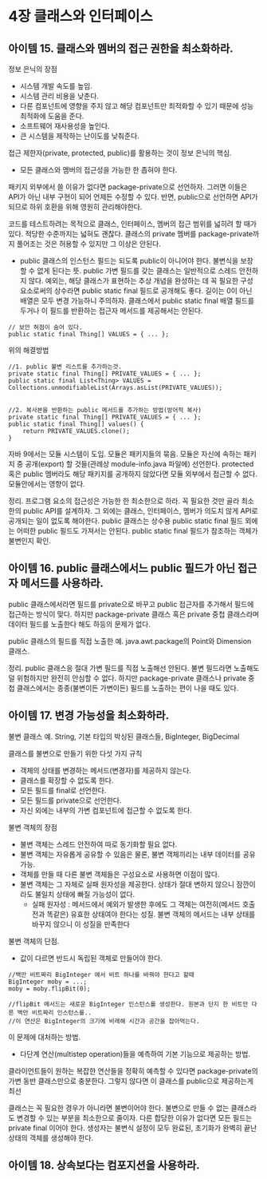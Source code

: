 # 4장 클래스와 인터페이스
## 아이템 15. 클래스와 멤버의 접근 권한을 최소화하라.

정보 은닉의 장점
- 시스템 개발 속도를 높임.
- 시스템 관리 비용을 낮춘다.
- 다른 컴포넌트에 영향을 주지 않고 해당 컴포넌트만 최적화할 수 있기 때문에 성능 최적화에 도움을 준다.
- 소프트웨어 재사용성을 높인다.
- 큰 시스템을 제작하는 난이도를 낮춰준다. 

접근 제한자(private, protected, public)를 활용하는 것이 정보 은닉의 핵심.

* 모든 클래스와 멤버의 접근성을 가능한 한 좁혀야 한다.

패키지 외부에서 쓸 이유가 없다면 package-private으로 선언하자. 그러면 이들은 API가 아닌 내부 구현이 되어 언제든 수정할 수 있다.
반면, public으로 선언하면 API가 되므로 하위 호환을 위해 영원히 관리해야한다.

코드를 테스트하려는 목적으로 클래스, 인터페이스, 멤버의 접근 범위를 넓히려 할 때가 있다. 적당한 수준까지는 넓혀도 괜찮다.
클래스의 private 멤버를 package-private까지 풀어조는 것은 허용할 수 있지만 그 이상은 안된다.

* public 클래스의 인스턴스 필드는 되도록 public이 아니어야 한다.
불변식을 보장할 수 없게 된다는 뜻. 
public 가변 필드를 갖는 클래스는 일반적으로 스레드 안전하지 않다.
예외는, 해당 클래스가 표현하는 추상 개념을 완성하는 데 꼭 필요한 구성요소로써의 상수라면 public static final 필드로 공개해도 좋다.
길이는 0이 아닌 배열은 모두 변경 가능하니 주의하자. 클래스에서 public static final 배열 필드를 두거나 이 필드를 반환하는 접근자 메서드를 제공해서는 안된다.

```
// 보안 허점이 숨어 있다.
public static final Thing[] VALUES = { ... };
```

위의 해결방법

```
//1. public 불변 리스트를 추가하는것.
private static final Thing[] PRIVATE_VALUES = { ... };
public static final List<Thing> VALUES = Collections.unmodifiableList(Arrays.asList(PRIVATE_VALUES));


//2. 복사본을 반환하는 public 메서드를 추가하는 방법(방어적 복사)
private static final Thing[] PRIVATE_VALUES = { ... };
public static final Thing[] values() {
    return PRIVATE_VALUES.clone();
}
```

자바 9에서는 모듈 시스템이 도입. 모듈은 패키지들의 묶음. 모듈은 자신에 속하는 패키지 중 공개(export) 할 것들(관례상 module-info.java 파일에) 선언한다.
protected 혹은 public 멤버라도 해당 패키지를 공개하지 않았다면 모듈 외부에서 접근할 수 없다. 모듈안에서는 영향이 없다.


정리.
프로그램 요소의 접근성은 가능한 한 최소한으로 하라. 꼭 필요한 것만 골라 최소한의 public API를 설계하자.
그 외에는 클래스, 인터페이스, 멤버가 의도치 않게 API로 공개되는 일이 없도록 해야한다. public 클래스는 상수용 public static final 필드 외에는 어떠한 public 필드도 가져서는 안된다.
public static final 필드가 참조하는 객체가 불변인지 확인.


## 아이템 16. public 클래스에서느 public 필드가 아닌 접근자 메서드를 사용하라.

public 클래스에서라면 필드를 private으로 바꾸고 public 접근자를 추가해서 필드에 접근하는 방식이 맞다.
하지만 package-private 클래스 혹은 private 중첩 클래스라며 데이터 필드를 노출한다 해도 하등의 문제가 없다.

public 클래스의 필드를 직접 노출한 예.
java.awt.package의 Point와 Dimension 클래스.

정리.
public 클래스응 절대 가변 필드를 직접 노출해선 안된다. 불변 필드라면 노출해도 덜 위험하지만 완전히 안심할 수 없다.
하지만 package-private 클래스나 private 중첩 클래스에서는 종종(불변이든 가변이든) 필드를 노출하는 편이 나을 때도 있다.

## 아이템 17. 변경 가능성을 최소화하라.

불변 클래스 예.
String, 기본 타입의 박싱된 클래스들, BigInteger, BigDecimal

클래스를 불변으로 만들기 위한 다섯 가지 규칙
- 객체의 상태를 변경하는 메서드(변경자)를 제공하지 않는다.
- 클래스를 확장할 수 없도록 한다.
- 모든 필드를 final로 선언한다.
- 모든 필드를 private으로 선언한다.
- 자신 외에는 내부의 가변 컴포넌트에 접근할 수 없도록 한다.

불변 객체의 장점
- 불변 객체는 스레드 안전하여 따로 동기화할 필요 없다.
- 불변 객체는 자유롭게 공유할 수 있음은 물론, 불변 객체끼리는 내부 데이터를 공유 가능.
- 객체를 만들 때 다른 불변 객체들은 구성요소로 사용하면 이점이 많다.
- 불변 객체는 그 자체로 실패 원자성을 제공한다. 상태가 절대 변하지 않으니 잠깐이라도 불일치 상태에 빠질 가능성이 없다.
    - 실패 원자성 : 메서드에서 예외가 발생한 후에도 그 객체는 여전히(메서드 호출 전과 똑같은) 유효한 상태여야 한다는 성질. 불변 객체의 메서드는 내부 상태를 바꾸지 않으니 이 성질을 만족한다

불변 객체의 단점.
- 값이 다르면 반드시 독립된 객체로 만들어야 한다.

```
//백만 비트짜리 BigInteger 에서 비트 하나를 바꿔야 한다고 할때
BigInteger moby = ...;
moby = moby.flipBit(0);

//flipBit 메서드는 새로운 BigInteger 인스턴스를 생성한다. 원본과 단지 한 비트만 다른 백만 비트짜리 인스턴스를..
//이 연산은 BigInteger의 크기에 비례해 시간과 공간을 잡아먹는다.
```

이 문제에 대처하는 방법.
- 다단계 연산(multistep operation)들을 예측하여 기본 기능으로 제공하는 방법.


클라이언트들이 원하는 복잡한 연산들을 정확히 예측할 수 있다면 package-private의 가변 동반 클래스만으로 충분한다. 그렇지 않다면 이 클래스를 public으로 제공하는게 최선

클래스는 꼭 필요한 경우가 아니라면 불변이어야 한다.
불변으로 만들 수 없는 클래스라도 변경할 수 있는 부분을 최소한으로 줄이자. 다른 합당한 이유가 없다면 모든 필드는 private final 이어야 한다.
생성자는 불변식 설정이 모두 완료된, 초기화가 완벽히 끝난 상태의 객체를 생성해야 한다.


## 아이템 18. 상속보다는 컴포지션을 사용하라.


 


